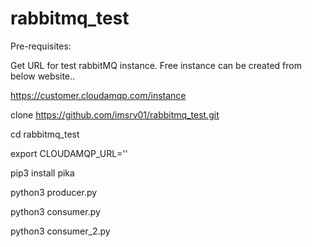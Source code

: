 # rabbitmq_test

Pre-requisites:

Get URL for test rabbitMQ instance. Free instance can be created from below website..

https://customer.cloudamqp.com/instance

clone https://github.com/imsrv01/rabbitmq_test.git

cd rabbitmq_test

export CLOUDAMQP_URL='<URL>'

pip3 install pika

python3 producer.py

python3 consumer.py

python3 consumer_2.py


  

